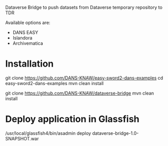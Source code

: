 Dataverse Bridge to push datasets from Dataverse temporary repository to TDR

Available options are:
- DANS EASY 
- Islandora
- Archivematica

# Installation
git clone https://github.com/DANS-KNAW/easy-sword2-dans-examples
cd easy-sword2-dans-examples
mvn clean install

git clone https://github.com/DANS-KNAW/dataverse-bridge
mvn clean install

# Deploy application in Glassfish 
/usr/local/glassfish4/bin/asadmin deploy dataverse-bridge-1.0-SNAPSHOT.war

